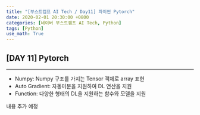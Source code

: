 ```yaml
---
title: "[부스트캠프 AI Tech / Day11] 파이썬 Pytorch"
date: 2020-02-01 20:30:00 +0800
categories: [네이버 부스트캠프 AI Tech, Python]
tags: [Python]
use_math: True
---
```



## **[DAY 11] Pytorch**

---

- Numpy: Numpy 구조를 가지는 Tensor 객체로 array 표현
- Auto Gradient: 자동미분을 지원하여 DL 연산을 지원
- Function: 다양한 형태의 DL을 지원하는 함수와 모델을 지원

내용 추가 예정